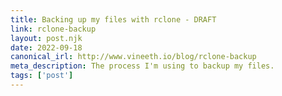 ```yaml
--- 
title: Backing up my files with rclone - DRAFT
link: rclone-backup
layout: post.njk 
date: 2022-09-18
canonical_irl: http://www.vineeth.io/blog/rclone-backup
meta_description: The process I'm using to backup my files. 
tags: ['post'] 
---
```

